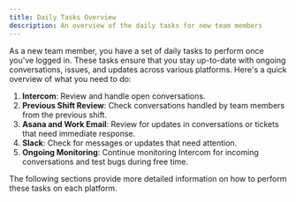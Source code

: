 ```yaml
---
title: Daily Tasks Overview
description: An overview of the daily tasks for new team members
---
```

As a new team member, you have a set of daily tasks to perform once you've logged in. These tasks ensure that you stay up-to-date with ongoing conversations, issues, and updates across various platforms. Here's a quick overview of what you need to do:

1. **Intercom**: Review and handle open conversations.
2. **Previous Shift Review**: Check conversations handled by team members from the previous shift.
3. **Asana and Work Email**: Review for updates in conversations or tickets that need immediate response.
4. **Slack**: Check for messages or updates that need attention.
5. **Ongoing Monitoring**: Continue monitoring Intercom for incoming conversations and test bugs during free time.

The following sections provide more detailed information on how to perform these tasks on each platform.
